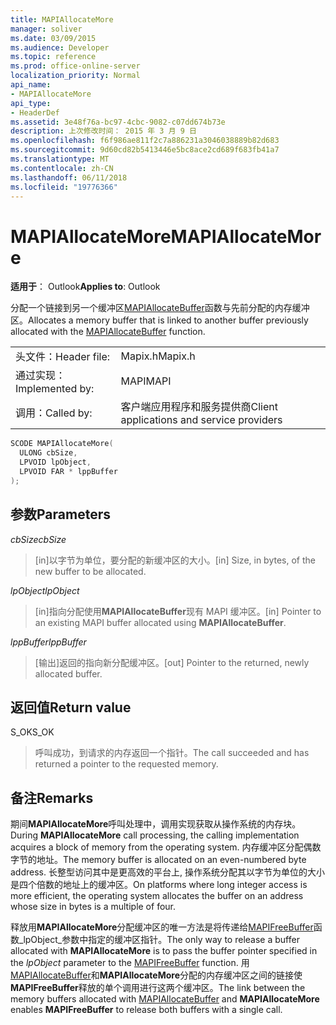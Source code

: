 ```yaml
---
title: MAPIAllocateMore
manager: soliver
ms.date: 03/09/2015
ms.audience: Developer
ms.topic: reference
ms.prod: office-online-server
localization_priority: Normal
api_name:
- MAPIAllocateMore
api_type:
- HeaderDef
ms.assetid: 3e48f76a-bc97-4cbc-9082-c07dd674b73e
description: 上次修改时间： 2015 年 3 月 9 日
ms.openlocfilehash: f6f986ae811f2c7a886231a3046038889b82d683
ms.sourcegitcommit: 9d60cd82b5413446e5bc8ace2cd689f683fb41a7
ms.translationtype: MT
ms.contentlocale: zh-CN
ms.lasthandoff: 06/11/2018
ms.locfileid: "19776366"
---
```

# <a name="mapiallocatemore"></a><span data-ttu-id="ab84f-103">MAPIAllocateMore</span><span class="sxs-lookup"><span data-stu-id="ab84f-103">MAPIAllocateMore</span></span>

  
  
<span data-ttu-id="ab84f-104">**适用于**： Outlook</span><span class="sxs-lookup"><span data-stu-id="ab84f-104">**Applies to**: Outlook</span></span> 
  
<span data-ttu-id="ab84f-105">分配一个链接到另一个缓冲区[MAPIAllocateBuffer](mapiallocatebuffer.md)函数与先前分配的内存缓冲区。</span><span class="sxs-lookup"><span data-stu-id="ab84f-105">Allocates a memory buffer that is linked to another buffer previously allocated with the [MAPIAllocateBuffer](mapiallocatebuffer.md) function.</span></span> 
  
|||
|:-----|:-----|
|<span data-ttu-id="ab84f-106">头文件：</span><span class="sxs-lookup"><span data-stu-id="ab84f-106">Header file:</span></span>  <br/> |<span data-ttu-id="ab84f-107">Mapix.h</span><span class="sxs-lookup"><span data-stu-id="ab84f-107">Mapix.h</span></span>  <br/> |
|<span data-ttu-id="ab84f-108">通过实现：</span><span class="sxs-lookup"><span data-stu-id="ab84f-108">Implemented by:</span></span>  <br/> |<span data-ttu-id="ab84f-109">MAPI</span><span class="sxs-lookup"><span data-stu-id="ab84f-109">MAPI</span></span>  <br/> |
|<span data-ttu-id="ab84f-110">调用：</span><span class="sxs-lookup"><span data-stu-id="ab84f-110">Called by:</span></span>  <br/> |<span data-ttu-id="ab84f-111">客户端应用程序和服务提供商</span><span class="sxs-lookup"><span data-stu-id="ab84f-111">Client applications and service providers</span></span>  <br/> |
   
```cpp
SCODE MAPIAllocateMore(
  ULONG cbSize,
  LPVOID lpObject,
  LPVOID FAR * lppBuffer
);
```

## <a name="parameters"></a><span data-ttu-id="ab84f-112">参数</span><span class="sxs-lookup"><span data-stu-id="ab84f-112">Parameters</span></span>

 <span data-ttu-id="ab84f-113">_cbSize_</span><span class="sxs-lookup"><span data-stu-id="ab84f-113">_cbSize_</span></span>
  
> <span data-ttu-id="ab84f-114">[in]以字节为单位，要分配的新缓冲区的大小。</span><span class="sxs-lookup"><span data-stu-id="ab84f-114">[in] Size, in bytes, of the new buffer to be allocated.</span></span> 
    
 <span data-ttu-id="ab84f-115">_lpObject_</span><span class="sxs-lookup"><span data-stu-id="ab84f-115">_lpObject_</span></span>
  
> <span data-ttu-id="ab84f-116">[in]指向分配使用**MAPIAllocateBuffer**现有 MAPI 缓冲区。</span><span class="sxs-lookup"><span data-stu-id="ab84f-116">[in] Pointer to an existing MAPI buffer allocated using **MAPIAllocateBuffer**.</span></span>
    
 <span data-ttu-id="ab84f-117">_lppBuffer_</span><span class="sxs-lookup"><span data-stu-id="ab84f-117">_lppBuffer_</span></span>
  
> <span data-ttu-id="ab84f-118">[输出]返回的指向新分配缓冲区。</span><span class="sxs-lookup"><span data-stu-id="ab84f-118">[out] Pointer to the returned, newly allocated buffer.</span></span>
    
## <a name="return-value"></a><span data-ttu-id="ab84f-119">返回值</span><span class="sxs-lookup"><span data-stu-id="ab84f-119">Return value</span></span>

<span data-ttu-id="ab84f-120">S_OK</span><span class="sxs-lookup"><span data-stu-id="ab84f-120">S_OK</span></span> 
  
> <span data-ttu-id="ab84f-121">呼叫成功，到请求的内存返回一个指针。</span><span class="sxs-lookup"><span data-stu-id="ab84f-121">The call succeeded and has returned a pointer to the requested memory.</span></span>
    
## <a name="remarks"></a><span data-ttu-id="ab84f-122">备注</span><span class="sxs-lookup"><span data-stu-id="ab84f-122">Remarks</span></span>

<span data-ttu-id="ab84f-123">期间**MAPIAllocateMore**呼叫处理中，调用实现获取从操作系统的内存块。</span><span class="sxs-lookup"><span data-stu-id="ab84f-123">During **MAPIAllocateMore** call processing, the calling implementation acquires a block of memory from the operating system.</span></span> <span data-ttu-id="ab84f-124">内存缓冲区分配偶数字节的地址。</span><span class="sxs-lookup"><span data-stu-id="ab84f-124">The memory buffer is allocated on an even-numbered byte address.</span></span> <span data-ttu-id="ab84f-125">长整型访问其中是更高效的平台上, 操作系统分配其以字节为单位的大小是四个倍数的地址上的缓冲区。</span><span class="sxs-lookup"><span data-stu-id="ab84f-125">On platforms where long integer access is more efficient, the operating system allocates the buffer on an address whose size in bytes is a multiple of four.</span></span> 
  
<span data-ttu-id="ab84f-126">释放用**MAPIAllocateMore**分配缓冲区的唯一方法是将传递给[MAPIFreeBuffer](mapifreebuffer.md)函数_lpObject_参数中指定的缓冲区指针。</span><span class="sxs-lookup"><span data-stu-id="ab84f-126">The only way to release a buffer allocated with **MAPIAllocateMore** is to pass the buffer pointer specified in the  _lpObject_ parameter to the [MAPIFreeBuffer](mapifreebuffer.md) function.</span></span> <span data-ttu-id="ab84f-127">用[MAPIAllocateBuffer](mapiallocatebuffer.md)和**MAPIAllocateMore**分配的内存缓冲区之间的链接使**MAPIFreeBuffer**释放的单个调用进行这两个缓冲区。</span><span class="sxs-lookup"><span data-stu-id="ab84f-127">The link between the memory buffers allocated with [MAPIAllocateBuffer](mapiallocatebuffer.md) and **MAPIAllocateMore** enables **MAPIFreeBuffer** to release both buffers with a single call.</span></span> 
  

